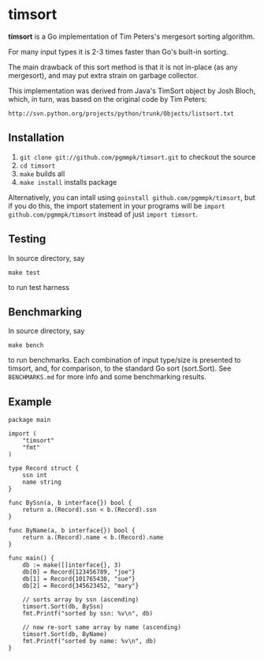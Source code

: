 # timsort

**timsort** is a Go implementation of Tim Peters's mergesort
sorting algorithm.

For many input types it is 2-3 times faster than Go's built-in sorting.

The main drawback of this sort method is that it is not in-place (as any
mergesort), and may put extra strain on garbage collector.

This implementation was derived from Java's TimSort object by Josh Bloch,
which, in turn, was based on the original code by Tim Peters:

	http://svn.python.org/projects/python/trunk/Objects/listsort.txt


## Installation

1. `git clone git://github.com/pgmmpk/timsort.git` to checkout the source
2. `cd timsort`
3. `make` builds all
4. `make install` installs package

Alternatively, you can intall using `goinstall github.com/pgmmpk/timsort`, but
if you do this, the import statement in your programs will be `import github.com/pgmmpk/timsort` instead of just `import timsort`.


## Testing

In source directory, say

    make test

to run test harness

## Benchmarking

In source directory, say

    make bench

to run benchmarks. Each combination of input type/size is presented to timsort,
and, for comparison, to the standard Go sort (sort.Sort).
See `BENCHMARKS.md` for more info and some benchmarking results.

## Example

	package main

	import (
		"timsort"
		"fmt"
	)

	type Record struct {
		ssn int
		name string
	}

	func BySsn(a, b interface{}) bool {
		return a.(Record).ssn < b.(Record).ssn
	}

	func ByName(a, b interface{}) bool {
		return a.(Record).name < b.(Record).name
	}

	func main() {
		db := make([]interface{}, 3)
		db[0] = Record{123456789, "joe"}
		db[1] = Record{101765430, "sue"}
		db[2] = Record{345623452, "mary"}

		// sorts array by ssn (ascending)
		timsort.Sort(db, BySsn)
		fmt.Printf("sorted by ssn: %v\n", db)

		// now re-sort same array by name (ascending)
		timsort.Sort(db, ByName)
		fmt.Printf("sorted by name: %v\n", db)
	}


